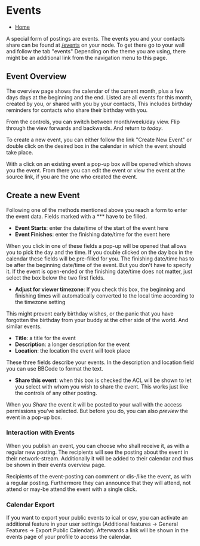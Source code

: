 # Events

* [Home](help)

A special form of postings are events.
The events you and your contacts share can be found at [/events](/events) on your node.
To get there go to your wall and follow the tab "events"
Depending on the theme you are using, there might be an additional link from the navigation menu to this page.

## Event Overview

The overview page shows the calendar of the current month, plus a few days days at the beginning and the end.
Listed are all events for this month, created by you, or shared with you by your contacts,
This includes birthday reminders for contacts who share their birthday with you.

From the controls, you can switch between month/week/day view.
Flip through the view forwards and backwards.
And return to *today*.

To create a new event, you can either follow the link "Create New Event" or double click on the desired box in the calendar in which the event should take place.

With a click on an existing event a pop-up box will be opened which shows you the event.
From there you can edit the event or view the event at the source link, if you are the one who created the event.

## Create a new Event

Following one of the methods mentioned above you reach a form to enter the event data.
Fields marked with a *** have to be filled.

* **Event Starts**: enter the date/time of the start of the event here
* **Event Finishes**: enter the finishing date/time for the event here

When you click in one of these fields a pop-up will be opened that allows you to pick the day and the time.
If you double clicked on the day box in the calendar these fields will be pre-filled for you.
The finishing date/time has to be after the beginning date/time of the event.
But you don't have to specify it.
If the event is open-ended or the finishing date/time does not matter, just select the box below the two first fields.

* **Adjust for viewer timezone**: If you check this box, the beginning and finishing times will automatically converted to the local time according to the timezone setting

This might prevent early birthday wishes, or the panic that you have forgotten the birthday from your buddy at the other side of the world.
And similar events.

* **Title**: a title for the event
* **Description**: a longer description for the event
* **Location**: the location the event will took place

These three fields describe your events.
In the description and location field you can use BBCode to format the text.

* **Share this event**: when this box is checked the ACL will be shown to let you select with whom you wish to share the event. This works just like the controls of any other posting.

When you *Share* the event it will be posted to your wall with the access permissions you've selected.
But before you do, you can also *preview* the event in a pop-up box.

### Interaction with Events

When you publish an event, you can choose who shall receive it, as with a regular new posting.
The recipients will see the posting about the event in their network-stream.
Additionally it will be added to their calendar and thus be shown in their events overview page.

Recipients of the event-posting can comment or dis-/like the event, as with a regular posting.
Furthermore they can announce that they will attend, not attend or may-be attend the event with a single click.

### Calendar Export

If you want to export your public events to ical or csv, you can activate an additional feature in your user settings (Additional features -> General Features -> Export Public Calendar).
Afterwards a link will be shown in the events page of your profile to access the calendar.

